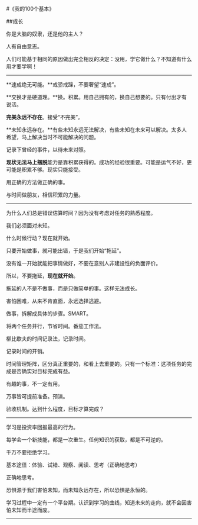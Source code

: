 #《我的100个基本》

##成长

你是大脑的奴隶，还是他的主人？

人有自由意志。

人们可能基于相同的原因做出完全相反的决定：没用，学它做什么？不知道有什么用才要学啊！

---

**速成绝无可能。**戒骄戒躁，不要奢望“速成”。

**交换才是硬道理。**换。积累。用自己拥有的，换自己想要的。只有付出才有说活。

**完美永远不存在**。接受“不完美”。

**未知永远存在。**有些未知永远无法解决，有些未知在未来可以解决。太多人希望，马上解决当时不可能解决的问题。

记录下曾经的事件，以待未来对照。

**现状无法马上摆脱**能力是靠积累获得的。成功的经验很重要。可能是运气不好，更可能是积累不够。现实只能接受。

用正确的方法做正确的事。

与时间做朋友，相信积累的力量。

---

为什么人们总是错误估算时间？因为没有考虑对任务的熟悉程度。

我们必须面对未知。

什么时候行动？现在就开始。

只要开始做事，就可能出错，于是我们开始“拖延”。

没有谁一开始就能把事情做好，不要在意别人非建设性的负面评价。

所以，不要拖延，**现在就开始**。

拖延的人不是不做事，而是只做简单的事。这样无法成长。

害怕困难，从来不肯直面，永远选择逃避。

做事，拆解成具体的步骤。SMART。

将两个任务并行，节省时间。番茄工作法。

柳比歇夫的时间记录法，记录时间。

记录时间的开销。

时间管理矩阵，区分真正重要的，和看上去重要的。只有一个标准：这项任务的完成是否确实对目标完成有益。

有趣的事，不一定有用。

万事皆可提前准备。预演。

验收机制。达到什么程度，目标才算完成？

---

学习是投资率回报最高的行为。

每学会一个新技能，都是一次重生。任何知识的获取，都是不可逆的。

千万不要拒绝学习。

基本途径：体验、试错、观察、阅读、思考（正确地思考）

正确地思考。

恐惧源于我们害怕未知，而未知永远存在，所以恐惧是永恒的。

学习过程中一定有一个平台期。认识到学习的曲线，知道未来的走向，就不会因害怕未知而半途而废。

---







